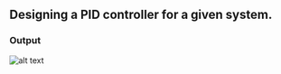 ## Designing a PID controller for a given system.

### Output
![alt text](https://github.com/Bakar31/MTE-2206-MATLAB/blob/master/Designing%20a%20PID%20controller/PID%20output.png)
